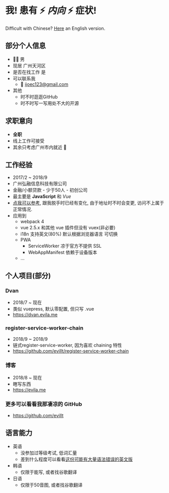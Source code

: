 # 我! 患有 ⚡️ _**内向**_ ⚡️ 症状!

Difficult with Chinese? [Here](en) an English version.

## 部分个人信息
- 👨‍💻‍ 男
- 现居 广州天河区
- 是否在找工作 是
- 可以联系我
  - 📨 <a href="mailto:ijoec123@gmail.com">ijoec123@gmail.com</a>
- 其他
  - 时不时逛逛GitHub
  - 时不时写一写用处不大的开源

## 求职意向
- **全职**
- 线上工作可接受
- 其余只考虑广州市内就近 👻

## 工作经验
- 2017/2 ~ 2018/9
- 广州弘融信息科技有限公司
- 金融/小额贷款 - 少于50人 - 初创公司
- 最主要是 **JavaScript** 和 _Vue_
- <a href="http://39.108.168.182:9096" target="_blank">点我可以参考</a>, 跟我脱手时已经有变化, 由于地址时不时会变更, 访问不上属于正常情况.
- 应用到
  - webpack 4
  - vue 2.5.x 和其他 vue 插件但没有 vuex(非必要)
  - i18n 支持英文(80%) 默认根据浏览器语言 可切换
  - PWA
    - ServiceWorker 凉于官方不提供 SSL
    - WebAppManifest 依赖于设备版本
  - ...

## 个人项目(部分)

### Dvan
- 2018/7 ~ 现在
- 类似 vuepress, 默认零配置, 但只写 .vue
- <a href="https://dvan.evila.me" target="_blank">https://dvan.evila.me</a>

### register-service-worker-chain
- 2018/9 ~ 2018/9
- 链式register-service-worker, 因为喜欢 chaining 特性
- <a href="https://github.com/evillt/register-service-worker-chain" target="_blank">https://github.com/evillt/register-service-worker-chain</a>

### 博客
- 2018/8 ~ 现在
- 瞎写东西
- <a href="https://evila.me" target="_blank">https://evila.me</a>

### 更多可以看看我那凄凉的 GitHub
- <a href="https://github.com/evillt" target="_blank">https://github.com/evillt</a>

## 语言能力
- 英语
  - 没参加过等级考试, 低词汇量
  - 差到什么程度可以看看[这份可能有大量语法错误的英文版](en)
- 韩语
  - 仅限于能写, 或者找谷歌翻译
- 日语
  - 仅限于50音图, 或者找谷歌翻译